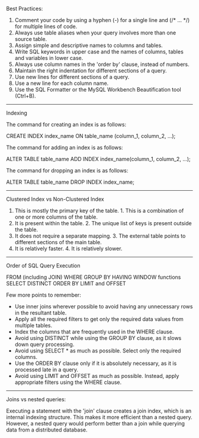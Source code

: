 Best Practices:

1. Comment your code by using a hyphen (-) for a single line and (/* ... */) for multiple lines of code.
2. Always use table aliases when your query involves more than one source table.
3. Assign simple and descriptive names to columns and tables.
4. Write SQL keywords in upper case and the names of columns, tables and variables in lower case.
5. Always use column names in the 'order by' clause, instead of numbers.
6. Maintain the right indentation for different sections of a query.
7. Use new lines for different sections of a query.
8. Use a new line for each column name.
9. Use the SQL Formatter or the MySQL Workbench Beautification tool (Ctrl+B).

------------

Indexing

The command for creating an index is as follows:

CREATE INDEX index_name
ON table_name (column_1, column_2, ...);
 

The command for adding an index is as follows:

ALTER TABLE table_name
ADD INDEX index_name(column_1, column_2, ...);
 

The command for dropping an index is as follows:

ALTER TABLE table_name
DROP INDEX index_name;
 
------------

Clustered Index vs	Non-Clustered Index
1. This is mostly the primary key of the table.	1. This is a combination of one or more columns of the table.
2. It is present within the table.	2. The unique list of keys is present outside the table.
3. It does not require a separate mapping.	3. The external table points to different sections of the main table.
4. It is relatively faster.	4. It is relatively slower.


---------
Order of SQL Query Execution

FROM (including JOIN)
    WHERE
        GROUP BY
            HAVING
                WINDOW functions
                    SELECT
                        DISTINCT
                            ORDER BY
                                LIMIT and OFFSET

Few more points to remember:
- Use inner joins wherever possible to avoid having any unnecessary rows in the resultant table.
- Apply all the required filters to get only the required data values from multiple tables.
- Index the columns that are frequently used in the WHERE clause.
- Avoid using DISTINCT while using the GROUP BY clause, as it slows down query processing.
- Avoid using SELECT * as much as possible. Select only the required columns.
- Use the ORDER BY clause only if it is absolutely necessary, as it is processed late in a query.
- Avoid using LIMIT and OFFSET as much as possible. Instead, apply appropriate filters using the WHERE clause.

-----------------------

Joins vs nested queries: 

Executing a statement with the 'join' clause creates a join index, which is an internal indexing structure. This makes it more efficient than a nested query. However, a nested query would perform better than a join while querying data from a distributed database.
